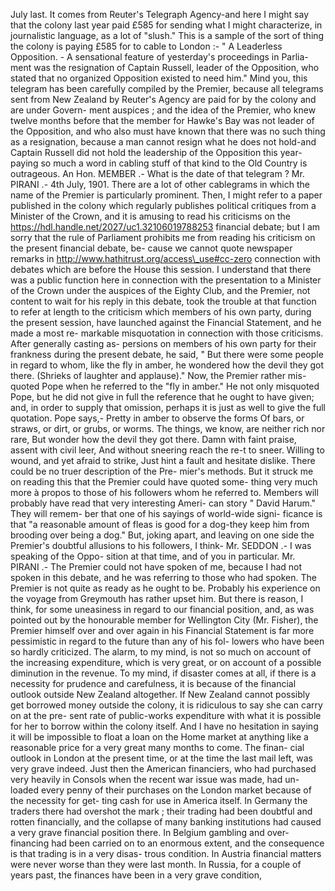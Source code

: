 July last. It comes from Reuter's Telegraph Agency-and here I might say that the colony last year paid £585 for sending what I might characterize, in journalistic language, as a lot of "slush." This is a sample of the sort of thing the colony is paying £585 for to cable to London :- " A Leaderless Opposition. - A sensational feature of yesterday's proceedings in Parlia- ment was the resignation of Captain Russell, leader of the Opposition, who stated that no organized Opposition existed to need him." Mind you, this telegram has been carefully compiled by the Premier, because all telegrams sent from New Zealand by Reuter's Agency are paid for by the colony and are under Govern- ment auspices ; and the idea of the Premier, who knew twelve months before that the member for Hawke's Bay was not leader of the Opposition, and who also must have known that there was no such thing as a resignation, because a man cannot resign what he does not hold-and Captain Russell did not hold the leadership of the Opposition this year-paying so much a word in cabling stuff of that kind to the Old Country is outrageous. An Hon. MEMBER .- What is the date of that telegram ? Mr. PIRANI .- 4th July, 1901. There are a lot of other cablegrams in which the name of the Premier is particularly prominent. Then, I might refer to a paper published in the colony which regularly publishes political critiques from a Minister of the Crown, and it is amusing to read his criticisms on the https://hdl.handle.net/2027/uc1.32106019788253 financial debate; but I am sorry that the rule of Parliament prohibits me from reading his criticism on the present financial debate, be- cause we cannot quote newspaper remarks in http://www.hathitrust.org/access\_use#cc-zero connection with debates which are before the House this session. I understand that there was a public function here in connection with the presentation to a Minister of the Crown under the auspices of the Eighty Club, and the Premier, not content to wait for his reply in this debate, took the trouble at that function to refer at length to the criticism which members of his own party, during the present session, have launched against the Financial Statement, and he made a most re- markable misquotation in connection with those criticisms. After generally casting as- persions on members of his own party for their frankness during the present debate, he said, " But there were some people in regard to whom, like the fly in amber, he wondered how the devil they got there. (Shrieks of laughter and applause)." Now, the Premier rather mis- quoted Pope when he referred to the "fly in amber." He not only misquoted Pope, but he did not give in full the reference that he ought to have given; and, in order to supply that omission, perhaps it is just as well to give the full quotation. Pope says,- Pretty in amber to observe the forms Of bars, or straws, or dirt, or grubs, or worms. The things, we know, are neither rich nor rare, But wonder how the devil they got there. Damn with faint praise, assent with civil leer, And without sneering reach the re-t to sneer. Willing to wound, and yet afraid to strike, Just hint a fault and hesitate dislike. There could be no truer description of the Pre- mier's methods. But it struck me on reading this that the Premier could have quoted some- thing very much more à propos to those of his followers whom he referred to. Members will probably have read that very interesting Ameri- can story " David Harum." They will remem- ber that one of his sayings of world-wide signi- ficance is that "a reasonable amount of fleas is good for a dog-they keep him from brooding over being a dog." But, joking apart, and leaving on one side the Premier's doubtful allusions to his followers, I think- Mr. SEDDON .- I was speaking of the Oppo- sition at that time, and of you in particular. Mr. PIRANI .- The Premier could not have spoken of me, because I had not spoken in this debate, and he was referring to those who had spoken. The Premier is not quite as ready as he ought to be. Probably his experience on the voyage from Greymouth has rather upset him. But there is reason, I think, for some uneasiness in regard to our financial position, and, as was pointed out by the honourable member for Wellington City (Mr. Fisher), the Premier himself over and over again in his Financial Statement is far more pessimistic in regard to the future than any of his fol- lowers who have been so hardly criticized. The alarm, to my mind, is not so much on account of the increasing expenditure, which is very great, or on account of a possible diminution in the revenue. To my mind, if disaster comes at all, if there is a necessity for prudence and carefulness, it is because of the financial outlook outside New Zealand altogether. If New Zealand cannot possibly get borrowed money outside the colony, it is ridiculous to say she can carry on at the pre- sent rate of public-works expenditure with what it is possible for her to borrow within the colony itself. And I have no hesitation in saying it will be impossible to float a loan on the Home market at anything like a reasonable price for a very great many months to come. The finan- cial outlook in London at the present time, or at the time the last mail left, was very grave indeed. Just then the American financiers, who had purchased very heavily in Consols when the recent war issue was made, had un- loaded every penny of their purchases on the London market because of the necessity for get- ting cash for use in America itself. In Germany the traders there had overshot the mark ; their trading had been doubtful and rotten financially, and the collapse of many banking institutions had caused a very grave financial position there. In Belgium gambling and over-financing had been carried on to an enormous extent, and the consequence is that trading is in a very disas- trous condition. In Austria financial matters were never worse than they were last month. In Russia, for a couple of years past, the finances have been in a very grave condition, 